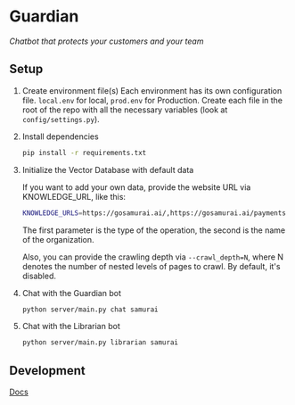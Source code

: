 # Guardian

*Chatbot that protects your customers and your team*

## Setup

1. Create environment file(s)
   Each environment has its own configuration file. `local.env` for local, `prod.env` for
   Production.
   Create each file in the root of the repo with all the necessary variables (look
   at `config/settings.py`).

2. Install dependencies

    ```bash
    pip install -r requirements.txt
    ```

3. Initialize the Vector Database with default data

   If you want to add your own data, provide the website URL via KNOWLEDGE_URL, like this:

    ```bash
    KNOWLEDGE_URLS=https://gosamurai.ai/,https://gosamurai.ai/payments python server/main.py vdb samurai --crawl_depth=1
    ```

   The first parameter is the type of the operation, the second is the name of the organization.

   Also, you can provide the crawling depth via `--crawl_depth=N`, where N denotes the number of nested levels of pages
   to crawl. By default, it's disabled.

4. Chat with the Guardian bot

    ```bash
    python server/main.py chat samurai
    ```

5. Chat with the Librarian bot

    ```bash
    python server/main.py librarian samurai
    ```

## Development

[Docs](docs/README.md)